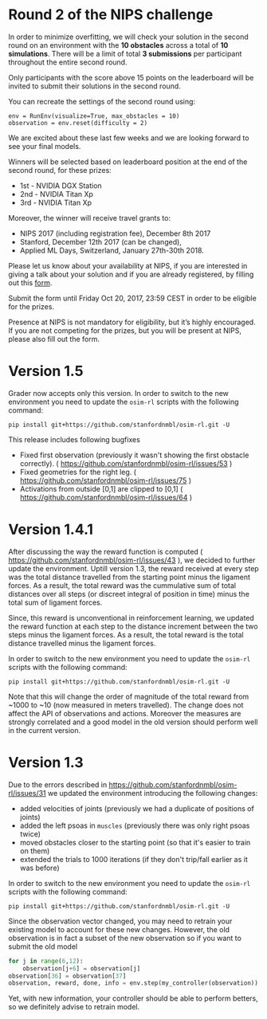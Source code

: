 # Round 2 of the NIPS challenge

In order to minimize overfitting, we will check your solution in the second round on an environment with the **10 obstacles** across a total of **10 simulations**. There will be a limit of total **3 submissions** per participant throughout the entire second round.

Only participants with the score above 15 points on the leaderboard will be invited to submit their solutions in the second round. 

You can recreate the settings of the second round using:

    env = RunEnv(visualize=True, max_obstacles = 10)
    observation = env.reset(difficulty = 2)

We are excited about these last few weeks and we are looking forward to see your final models. 

Winners will be selected based on leaderboard position at the end of the second round, for these prizes:

* 1st - NVIDIA DGX Station
* 2nd - NVIDIA Titan Xp
* 3rd - NVIDIA Titan Xp

Moreover, the winner will receive travel grants to:

* NIPS 2017 (including registration fee), December 8th 2017
* Stanford, December 12th 2017 (can be changed),
* Applied ML Days, Switzerland, January 27th-30th 2018.

Please let us know about your availability at NIPS, if you are interested in giving a talk about your solution and if you are already registered, by filling out this [form](https://plantvillage.us12.list-manage.com/track/click?u=f912313fcb27b4deb61905df6&id=cb5cbf2ad2&e=d92672213d).
 
Submit the form until Friday Oct 20, 2017, 23:59 CEST in order to be eligible for the prizes.

Presence at NIPS is not mandatory for eligibility, but it’s highly encouraged.
If you are not competing for the prizes, but you will be present at NIPS, please also fill out the form.

# Version 1.5

Grader now accepts only this version. In order to switch to the new environment you need to update the `osim-rl` scripts with the following command:

    pip install git+https://github.com/stanfordnmbl/osim-rl.git -U
    
This release includes following bugfixes

* Fixed first observation (previously it wasn't showing the first obstacle correctly). ( https://github.com/stanfordnmbl/osim-rl/issues/53 )
* Fixed geometries for the right leg. ( https://github.com/stanfordnmbl/osim-rl/issues/75 )
* Activations from outside [0,1] are clipped to [0,1] ( https://github.com/stanfordnmbl/osim-rl/issues/64 )

# Version 1.4.1

After discussing the way the reward function is computed ( https://github.com/stanfordnmbl/osim-rl/issues/43 ), we decided to further update the environment. Uptill version 1.3, the reward received at every step was the total distance travelled from the starting point minus the ligament forces. As a result, the total reward was the cummulative sum of total distances over all steps (or discreet integral of position in time) minus the total sum of ligament forces.

Since, this reward is unconventional in reinforcement learning, we updated the reward function at each step to the distance increment between the two steps minus the ligament forces. As a result, the total reward is the total distance travelled minus the ligament forces. 

In order to switch to the new environment you need to update the `osim-rl` scripts with the following command:

    pip install git+https://github.com/stanfordnmbl/osim-rl.git -U
    
Note that this will change the order of magnitude of the total reward from ~1000 to ~10 (now measured in meters travelled). The change does not affect the API of observations and actions. Moreover the measures are strongly correlated and a good model in the old version should perform well in the current version.

# Version 1.3

Due to the errors described in https://github.com/stanfordnmbl/osim-rl/issues/31 we updated the environment
introducing the following changes:

* added velocities of joints (previously we had a duplicate of positions of joints)
* added the left psoas in `muscles` (previously there was only right psoas twice)
* moved obstacles closer to the starting point (so that it's easier to train on them)
* extended the trials to 1000 iterations (if they don't trip/fall earlier as it was before)

In order to switch to the new environment you need to update the `osim-rl` scripts with the following command:

    pip install git+https://github.com/stanfordnmbl/osim-rl.git -U


Since the observation vector changed, you may need to retrain your existing model to account for these new changes.
However, the old observation is in fact a subset of the new observation so if you want to submit the old model
```python
for j in range(6,12):
    observation[j+6] = observation[j]
observation[36] = observation[37]
observation, reward, done, info = env.step(my_controller(observation))
```
Yet, with new information, your controller should be able to perform betters, so we definitely advise to retrain model.
